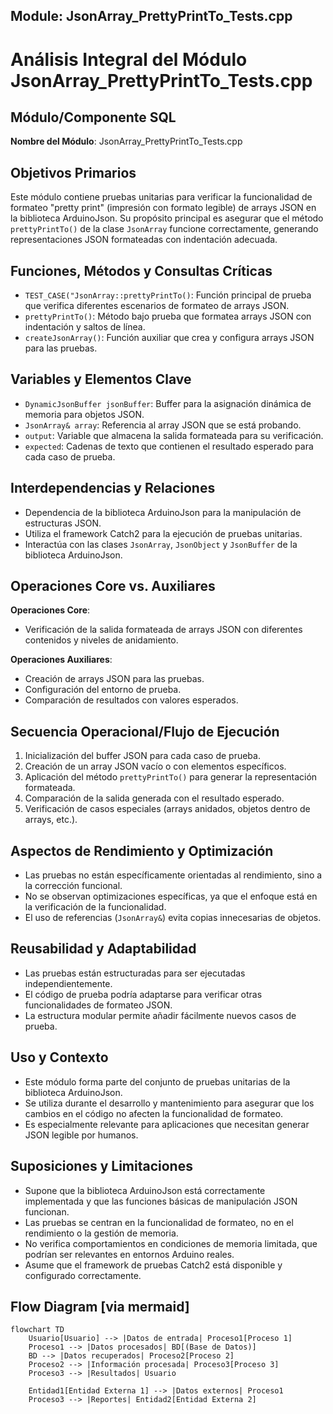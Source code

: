 ## Module: JsonArray_PrettyPrintTo_Tests.cpp
# Análisis Integral del Módulo JsonArray_PrettyPrintTo_Tests.cpp

## Módulo/Componente SQL
**Nombre del Módulo**: JsonArray_PrettyPrintTo_Tests.cpp

## Objetivos Primarios
Este módulo contiene pruebas unitarias para verificar la funcionalidad de formateo "pretty print" (impresión con formato legible) de arrays JSON en la biblioteca ArduinoJson. Su propósito principal es asegurar que el método `prettyPrintTo()` de la clase `JsonArray` funcione correctamente, generando representaciones JSON formateadas con indentación adecuada.

## Funciones, Métodos y Consultas Críticas
- `TEST_CASE("JsonArray::prettyPrintTo()`: Función principal de prueba que verifica diferentes escenarios de formateo de arrays JSON.
- `prettyPrintTo()`: Método bajo prueba que formatea arrays JSON con indentación y saltos de línea.
- `createJsonArray()`: Función auxiliar que crea y configura arrays JSON para las pruebas.

## Variables y Elementos Clave
- `DynamicJsonBuffer jsonBuffer`: Buffer para la asignación dinámica de memoria para objetos JSON.
- `JsonArray& array`: Referencia al array JSON que se está probando.
- `output`: Variable que almacena la salida formateada para su verificación.
- `expected`: Cadenas de texto que contienen el resultado esperado para cada caso de prueba.

## Interdependencias y Relaciones
- Dependencia de la biblioteca ArduinoJson para la manipulación de estructuras JSON.
- Utiliza el framework Catch2 para la ejecución de pruebas unitarias.
- Interactúa con las clases `JsonArray`, `JsonObject` y `JsonBuffer` de la biblioteca ArduinoJson.

## Operaciones Core vs. Auxiliares
**Operaciones Core**:
- Verificación de la salida formateada de arrays JSON con diferentes contenidos y niveles de anidamiento.

**Operaciones Auxiliares**:
- Creación de arrays JSON para las pruebas.
- Configuración del entorno de prueba.
- Comparación de resultados con valores esperados.

## Secuencia Operacional/Flujo de Ejecución
1. Inicialización del buffer JSON para cada caso de prueba.
2. Creación de un array JSON vacío o con elementos específicos.
3. Aplicación del método `prettyPrintTo()` para generar la representación formateada.
4. Comparación de la salida generada con el resultado esperado.
5. Verificación de casos especiales (arrays anidados, objetos dentro de arrays, etc.).

## Aspectos de Rendimiento y Optimización
- Las pruebas no están específicamente orientadas al rendimiento, sino a la corrección funcional.
- No se observan optimizaciones específicas, ya que el enfoque está en la verificación de la funcionalidad.
- El uso de referencias (`JsonArray&`) evita copias innecesarias de objetos.

## Reusabilidad y Adaptabilidad
- Las pruebas están estructuradas para ser ejecutadas independientemente.
- El código de prueba podría adaptarse para verificar otras funcionalidades de formateo JSON.
- La estructura modular permite añadir fácilmente nuevos casos de prueba.

## Uso y Contexto
- Este módulo forma parte del conjunto de pruebas unitarias de la biblioteca ArduinoJson.
- Se utiliza durante el desarrollo y mantenimiento para asegurar que los cambios en el código no afecten la funcionalidad de formateo.
- Es especialmente relevante para aplicaciones que necesitan generar JSON legible por humanos.

## Suposiciones y Limitaciones
- Supone que la biblioteca ArduinoJson está correctamente implementada y que las funciones básicas de manipulación JSON funcionan.
- Las pruebas se centran en la funcionalidad de formateo, no en el rendimiento o la gestión de memoria.
- No verifica comportamientos en condiciones de memoria limitada, que podrían ser relevantes en entornos Arduino reales.
- Asume que el framework de pruebas Catch2 está disponible y configurado correctamente.
## Flow Diagram [via mermaid]
```mermaid
flowchart TD
    Usuario[Usuario] --> |Datos de entrada| Proceso1[Proceso 1]
    Proceso1 --> |Datos procesados| BD[(Base de Datos)]
    BD --> |Datos recuperados| Proceso2[Proceso 2]
    Proceso2 --> |Información procesada| Proceso3[Proceso 3]
    Proceso3 --> |Resultados| Usuario
    
    Entidad1[Entidad Externa 1] --> |Datos externos| Proceso1
    Proceso3 --> |Reportes| Entidad2[Entidad Externa 2]
```
